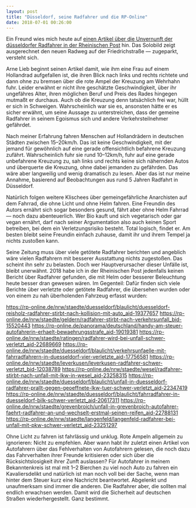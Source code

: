 ```yaml
---
layout: post
title: "Düsseldorf, seine Radfahrer und die RP-Online"
date: 2018-07-01 00:26:00
---
```


Ein Freund wies mich heute auf [einen Artikel über die Unvernunft der düsseldorfer Radfahrer in der Rheinischen Post](https://rp-online.de/nrw/staedte/duesseldorf/radfahrer-in-duesseldorf-werdet-endlich-erwachsen_aid-23562813) hin. Das Solobild zeigt ausgerechnet den neuen Radweg auf der Friedrichstraße — zugeparkt, versteht sich.

Arne Lieb beginnt seinen Artikel damit, wie ihm eine Frau auf einem Hollandrad aufgefallen ist, die ihren Blick nach links und rechts richtete und dann ohne zu bremsen über die rote Ampel der Kreuzung am Wehrhahn fuhr. Leider erwähnt er nicht ihre geschätzte Geschwindigkeit, über ihr ungefähres Alter, ihren möglichen Beruf und Preis des Rades hingegen mutmaßt er durchaus. Auch ob die Kreuzung denn tatsächlich frei war, hüllt er sich in Schweigen. Wahrscheinlich war sie es, ansonsten hätte er es sicher erwähnt, um seine Aussage zu unterstreichen, dass der gemeine Radfahrer in seinem Egoismus sich und andere Verkehrsteilnehmer gefährdet.

Nach meiner Erfahrung fahren Menschen auf Hollandrädern in deutschen Städten zwischen 15–20km/h. Das ist keine Geschwindigkeit, mit der jemand für gewöhnlich auf eine gerade offensichtlich befahrene Kreuzung zufährt. Wahrscheinlich fuhr sie rund 10–12km/h, fuhr auf eine gerade unbefahrene Kreuzung zu, sah links und rechts keine sich nähernden Autos und überquerte die Kreuzung, ohne dabei jemanden zu gefährden. Das wäre aber langweilig und wenig dramatisch zu lesen. Aber das ist nur meine Annahme, basierend auf Beobachtungen aus rund 5 Jahren Radfahrt in Düsseldorf.

Natürlich folgen weitere Klischees über gemeingefährliche Anarchisten auf dem Fahrrad, die ohne Licht und ohne Helm fahren. Eine Freundin des Autors ernährt sich sogar besonders gesund, fährt aber ohne Helm Fahrrad — noch dazu abenteuerlich. Wer Bio kauft und sich vegetarisch oder gar vegan ernährt, darf nach seiner Argumentation also auch keinen Sport betreiben, bei dem ein Verletzungsrisiko besteht. Total logisch, findet er. Am besten bleibt seine Freundin einfach zuhause, damit ihr und ihrem Tempel ja nichts zustoßen kann.

Seine Zeitung muss über viele getötete Radfahrer berichten und angeblich wäre vielen Radfahrern mit besserer Ausstattung nichts zugestoßen. Das scheint ihn sehr zu belasten. Doch wer Hauptverursacher dieser Unfälle ist, bleibt unerwähnt. 2018 habe ich in der Rheinischen Post jedenfalls keinen Bericht über Radfahrer gefunden, die mit Helm oder besserer Beleuchtung heute besser dran gewesen wären. Im Gegenteil: Dafür finden sich viele Berichte über verletzte oder getötete Radfahrer, die übersehen wurden oder von einem zu nah überholenden Fahrzeug erfasst wurden:

https://rp-online.de/nrw/staedte/duesseldorf/blaulicht/duesseldorf-reisholz-radfahrer-stirbt-nach-kollision-mit-auto_aid-19377657
https://rp-online.de/nrw/staedte/geldern/radfahrer-stirbt-nach-verkehrsunfall_bid-15520443
https://rp-online.de/panorama/deutschland/handy-am-steuer-autofahrerin-erhaelt-bewaehrungsstrafe_aid-19019381
https://rp-online.de/nrw/staedte/ratingen/radfahrer-wird-bei-unfall-schwer-verletzt_aid-22689669
https://rp-online.de/nrw/staedte/duesseldorf/blaulicht/verkehrsunfaelle-mit-fahrradfahrern-in-duesseldorf-vier-verletzte_aid-17756581
https://rp-online.de/nrw/staedte/leverkusen/leverkusen-radfahrer-schwer-verletzt_bid-12038789
https://rp-online.de/nrw/staedte/wesel/radfahrer-stirbt-nach-unfall-mit-lkw-in-wesel_aid-23258315
https://rp-online.de/nrw/staedte/duesseldorf/blaulicht/unfall-in-duesseldorf-radfahrer-prallt-gegen-geoeffnete-lkw-tuer-schwer-verletzt_aid-22347419
https://rp-online.de/nrw/staedte/duesseldorf/blaulicht/fahrradfahrer-in-duesseldorf-bilk-schwer-verletzt_aid-20617311
https://rp-online.de/nrw/staedte/grevenbroich/unfall-in-grevenbroich-autofahrer-faehrt-radfahrer-an-und-wechselt-erstmal-seinen-reifen_aid-22788131
https://rp-online.de/nrw/staedte/langenfeld/langenfeld-radfahrer-bei-unfall-mit-pkw-schwer-verletzt_aid-23251297

Ohne Licht zu fahren ist fahrlässig und unklug. Rote Ampeln allgemein zu ignorieren: Nicht zu empfehlen. Aber wann habt ihr zuletzt einen Artikel von Autofahrern über das Fehlverhalten von Autofahrern gelesen, die noch dazu das Fahrverhalten ihrer Freunde kritisieren oder sich über die Rücksichtslosigkeit ihrer Zunft auslassen? Für Autofahrer in meinem Bekanntenkreis ist mal mit 1–2 Bierchen zu viel noch Auto zu fahren ein Kavaliersdelikt und natürlich ist man noch voll bei der Sache, wenn man hinter dem Steuer kurz eine Nachricht beantwortet. Abgelenkt und unaufmerksam sind immer die anderen. Die Radfahrer aber, die sollten mal endlich erwachsen werden. Damit wird die Sicherheit auf deutschen Straßen wiederhergestellt. Ganz bestimmt.